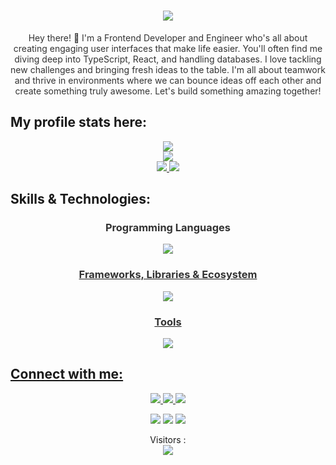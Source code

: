 <!-- Header
<p align="center">
  <img src="assets/Bottom_up.svg">
</p>
 -->
 
<!-- GitHub Profile -->
<div align="center">
  <h1>
    <a href="https://github.com/Titus210/Titus210">
      <img src="https://readme-typing-svg.herokuapp.com?font=Fira+Code&weight=500&size=40&pause=1000&color=blue&center=true&vCenter=true&width=435&height=70&lines=Hello%2C+I'm+Titus%F0%9F%91%8B">
    </a>
  </h1>
</div>

<div align="center">
  <p style="color: #333;">
Hey there! 👋 I'm a Frontend Developer and Engineer who's all about creating engaging user interfaces that make life easier. You'll often find me diving deep into TypeScript, React, and handling databases. I love tackling new challenges and bringing fresh ideas to the table. I'm all about teamwork and thrive in environments where we can bounce ideas off each other and create something truly awesome. Let's build something amazing together!
  </p>
</div>

<!-- Profile Stats -->
## My profile stats here:

<div align="center">
  <a href="https://github.com/Titus210">
    <img src="http://github-profile-summary-cards.vercel.app/api/cards/profile-details?username=Titus210&theme=slateorange" />
  </a>
</div>


<div align="center">
  <a href="https://github.com/Titus210">
    <img src="https://github-readme-streak-stats.herokuapp.com?user=Titus210&theme=rising-sun&hide_border=true&exclude_days=Sun" />
  </a>
</div>

<div align="center">
  <a href="https://github.com/Titus210">
    <img src="http://github-profile-summary-cards.vercel.app/api/cards/stats?username=Titus210&theme=slateorange" />
    <img src="http://github-profile-summary-cards.vercel.app/api/cards/most-commit-language?username=Titus210&theme=slateorange" />
  </a>
</div>

<!-- Skills & Technologies -->
## Skills & Technologies:


<div align="center">
  <h3 style="color: #333;">Programming Languages</h3>
  <p align="center">
    <a href="https://github.com/Titus210?tab=repositories">
      <img src="https://skillicons.dev/icons?i=c,cpp,java,py,css,html,js,ts,r" />
      <br/>
  </p>

  <h3 style="color: #333;">Frameworks, Libraries & Ecosystem</h3>
  <p align="center">
    <a href="https://github.com/Titus210?tab=repositories">
      <img src="https://skillicons.dev/icons?i=nodejs,tailwind,bootstrap,react,redux,svelte,angular,nextjs,graphql,flask,django,express," />
      <br/>
  </p>

  <h3 style="color: #333;">Tools</h3>
  <p align="center">
    <a href="https://github.com/Titus210?tab=repositories">
      <img src="https://skillicons.dev/icons?i=postman,npm,jest,vite,cypress" />
      <br/>
  </p>
</div>

<!-- Connect with me -->
## Connect with me:

<p align="center">
  <a href="https://twitter.com/Titus210">
    <img src="https://skillicons.dev/icons?i=twitter" />
  </a>
  <a href="https://stackoverflow.com/users/18105834/tittoh">
    <img src="https://skillicons.dev/icons?i=stackoverflow" />
  </a>
  <a href="https://www.instagram.com/tittoh_code">
    <img src="https://skillicons.dev/icons?i=instagram" />
  </a>
</p>


<div align="center">
  <p align="center">
    <a href="https://www.linkedin.com/in/titus-kiplagat-5146ba210/" target="_blank"><img src="https://img.shields.io/badge/-LinkedIn-%230077B5?style=for-the-badge&logo=linkedin&logoColor=white" target="_blank"></a> 
    <a href="mailto:titokiplagat50@gmail.com"><img src="https://img.shields.io/badge/-Gmail-%23333?style=for-the-badge&logo=gmail&logoColor=red" target="_blank"  margin ="12"></a> 
    <a href="https://instagram.com/_tittoh_code" target="_blank"><img src="https://img.shields.io/badge/-Instagram-%23E4405F?style=for-the-badge&logo=instagram&logoColor=white" target="_blank"></a>
  </p>
</div>


<!-- Visitor Counter -->
<p align="center"> 
  Visitors :<br>
  <img src="https://profile-counter.glitch.me/Titus210-dev/count.svg" />
</p>
